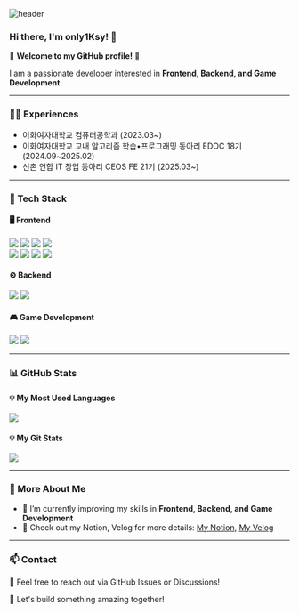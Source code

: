 ![header](https://capsule-render.vercel.app/api?type=waving&color=auto&height=200&section=header&text=Hello%20World!&fontSize=50&animation=twinkling)
### Hi there, I'm only1Ksy! 👋

🌟 **Welcome to my GitHub profile!** 🌟

I am a passionate developer interested in **Frontend, Backend, and Game Development**. 

---
### 💁‍♀️ Experiences
- 이화여자대학교 컴퓨터공학과 (2023.03~)
- 이화여자대학교 교내 알고리즘 학습•프로그래밍 동아리 EDOC 18기 (2024.09~2025.02)
- 신촌 연합 IT 창업 동아리 CEOS FE 21기 (2025.03~)

---
### 🚀 Tech Stack

#### 🖥️ Frontend
<p>
  <img src="https://img.shields.io/badge/HTML5-E34F26?style=flat-square&logo=html5&logoColor=white"/>
  <img src="https://img.shields.io/badge/CSS3-1572B6?style=flat-square&logo=css3&logoColor=white"/>
  <img src="https://img.shields.io/badge/styled components-DB7093?style=flat-square&logo=styled-components&logoColor=white"/>
  <img src="https://img.shields.io/badge/Tailwind CSS-06B6D4?style=flat-square&logo=Tailwind CSS&logoColor=white"/>
  <br>
  <img src="https://img.shields.io/badge/JavaScript-F7DF1E?style=flat-square&logo=javascript&logoColor=black"/>
  <img src="https://img.shields.io/badge/Typescript-3178C6?style=flat-square&logo=Typescript&logoColor=white"/>
  <img src="https://img.shields.io/badge/React-61DAFB?style=flat-square&logo=React&logoColor=black"/>
  <img src="https://img.shields.io/badge/Next.js-000000?style=flat-square&logo=Next.js&logoColor=white"/>
</p>

#### ⚙️ Backend
<p>
  <img src="https://img.shields.io/badge/Java-007396?style=flat-square&logo=java&logoColor=white"/>
  <img src="https://img.shields.io/badge/MySQL-4479A1?style=flat-square&logo=MySQL&logoColor=white"/>
</p>

#### 🎮 Game Development
<p>
  <img src="https://img.shields.io/badge/C%23-239120?style=flat-square&logo=c-sharp&logoColor=white"/>
  <img src="https://img.shields.io/badge/Unity-100000?style=flat-square&logo=unity&logoColor=white"/>
</p>

---
### 📊 GitHub Stats
#### 💡 My Most Used Languages
<a href="https://github.com/only1Ksy">
    <img align="center" src="https://github-readme-stats.vercel.app/api/top-langs/?username=only1Ksy&layout=compact&show_icons=true&show_owner=true&hide_title=true&theme=default" />
</a>

#### 💡 My Git Stats 
<a href="https://github.com/only1Ksy">
    <img src="https://github-readme-stats.vercel.app/api?username=only1Ksy&hide_title=true&show_icons=true&include_all_commits=true&theme=default" />
</a>

---
### 📌 More About Me
- 🌱 I’m currently improving my skills in **Frontend, Backend, and Game Development**
- 📌 Check out my Notion, Velog for more details: [My Notion](https://difficult-gibbon-5cc.notion.site/?v=980599c5195b45dd8e3f2ae189cda8df&pvs=4), [My Velog](https://velog.io/@only1ksy/posts)

---
### 📫 Contact
📧 Feel free to reach out via GitHub Issues or Discussions!

🚀 Let's build something amazing together!
